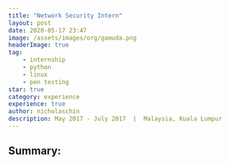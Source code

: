 ```yaml
---
title: "Network Security Intern" 
layout: post 
date: 2020-05-17 23:47
image: /assets/images/org/gamuda.png
headerImage: true
tag: 
    - internship
    - python
    - linux
    - pen testing
star: true
category: experience
experience: true
author: nicholaschin
description: May 2017 - July 2017  |  Malaysia, Kuala Lumpur
--- 
```


## Summary: 

